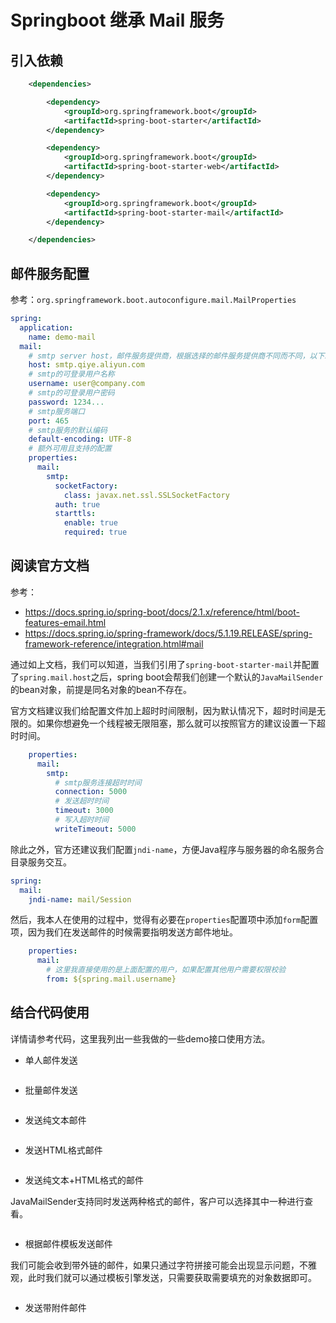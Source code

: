 # Springboot 继承 Mail 服务

## 引入依赖
```xml
    <dependencies>

        <dependency>
            <groupId>org.springframework.boot</groupId>
            <artifactId>spring-boot-starter</artifactId>
        </dependency>

        <dependency>
            <groupId>org.springframework.boot</groupId>
            <artifactId>spring-boot-starter-web</artifactId>
        </dependency>

        <dependency>
            <groupId>org.springframework.boot</groupId>
            <artifactId>spring-boot-starter-mail</artifactId>
        </dependency>

    </dependencies>
```

## 邮件服务配置

参考：`org.springframework.boot.autoconfigure.mail.MailProperties`


```yaml
spring:
  application:
    name: demo-mail
  mail:
    # smtp server host，邮件服务提供商，根据选择的邮件服务提供商不同而不同，以下示例为阿里云企业邮箱的smtp服务的host
    host: smtp.qiye.aliyun.com
    # smtp的可登录用户名称
    username: user@company.com
    # smtp的可登录用户密码
    password: 1234...
    # smtp服务端口
    port: 465
    # smtp服务的默认编码
    default-encoding: UTF-8
    # 额外可用且支持的配置
    properties:
      mail:
        smtp:
          socketFactory:
            class: javax.net.ssl.SSLSocketFactory
          auth: true
          starttls:
            enable: true
            required: true

```

## 阅读官方文档

参考：
- https://docs.spring.io/spring-boot/docs/2.1.x/reference/html/boot-features-email.html
- https://docs.spring.io/spring-framework/docs/5.1.19.RELEASE/spring-framework-reference/integration.html#mail

通过如上文档，我们可以知道，当我们引用了`spring-boot-starter-mail`并配置了`spring.mail.host`之后，spring boot会帮我们创建一个默认的`JavaMailSender`的bean对象，前提是同名对象的bean不存在。

官方文档建议我们给配置文件加上超时时间限制，因为默认情况下，超时时间是无限的。如果你想避免一个线程被无限阻塞，那么就可以按照官方的建议设置一下超时时间。
```yaml
    properties:
      mail:
        smtp:
          # smtp服务连接超时时间
          connection: 5000
          # 发送超时时间
          timeout: 3000
          # 写入超时时间
          writeTimeout: 5000
```

除此之外，官方还建议我们配置`jndi-name`，方便Java程序与服务器的命名服务合目录服务交互。
```yaml
spring:
  mail:
    jndi-name: mail/Session
```

然后，我本人在使用的过程中，觉得有必要在`properties`配置项中添加`form`配置项，因为我们在发送邮件的时候需要指明发送方邮件地址。
```yaml
    properties:
      mail:
        # 这里我直接使用的是上面配置的用户，如果配置其他用户需要权限校验
        from: ${spring.mail.username}
```

## 结合代码使用

详情请参考代码，这里我列出一些我做的一些demo接口使用方法。

- 单人邮件发送

```java

```

- 批量邮件发送

```java

```

- 发送纯文本邮件

```java

```

- 发送HTML格式邮件

```java

```

- 发送纯文本+HTML格式的邮件

JavaMailSender支持同时发送两种格式的邮件，客户可以选择其中一种进行查看。

```java

```

- 根据邮件模板发送邮件

我们可能会收到带外链的邮件，如果只通过字符拼接可能会出现显示问题，不雅观，此时我们就可以通过模板引擎发送，只需要获取需要填充的对象数据即可。

```java

```


- 发送带附件邮件

```java

```


